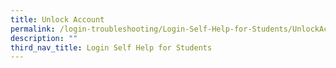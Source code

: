 ```yaml
---
title: Unlock Account
permalink: /login-troubleshooting/Login-Self-Help-for-Students/UnlockAccount/
description: ""
third_nav_title: Login Self Help for Students
---
```


